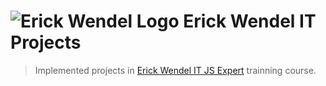 # ![Erick Wendel Logo](.github/ewit-logo.png) Erick Wendel IT Projects

> Implemented projects in [Erick Wendel IT JS Expert](https://javascriptexpert.com.br/) trainning course.
